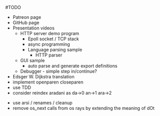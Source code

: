 #TODO
- Patreon page 
- GitHub page 
- Presentation videos
  - HTTP server demo program
    - Epoll socket / TCP stack
    - async programming
    - Language parsing sample
      - HTTP parser
  - GUI sample
    - auto parse and generate export definitions
  - Debugger - simple step in/continue?
- Edsger W. Dijkstra translation
- implement openparen closeparen  
- use TDD
- consider reindex aradani as da->0 an->1 ara->2
+ use arsi / renames / cleanup
+ remove os_next calls from os rays by extending the meaning of dOt
